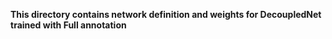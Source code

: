 **This directory contains network definition and weights for DecoupledNet trained with Full annotation**
